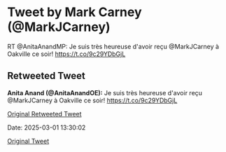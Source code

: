 # Tweet by Mark Carney (@MarkJCarney)

RT @AnitaAnandMP: Je suis très heureuse d'avoir reçu @MarkJCarney à Oakville ce soir! https://t.co/9c29YDbGjL

## Retweeted Tweet

**Anita Anand (@AnitaAnandOE):** Je suis très heureuse d'avoir reçu @MarkJCarney à Oakville ce soir! https://t.co/9c29YDbGjL

[Original Retweeted Tweet](https://x.com/AnitaAnandOE/status/1895680356520771631)

Date: 2025-03-01 13:30:02

[Original Tweet](https://x.com/MarkJCarney/status/1895828881653055642)
